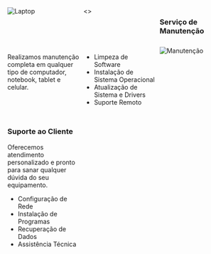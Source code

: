 <!DOCTYPE html>
<html lang="en">
<head>
    <meta charset="UTF-8">
    <meta http-equiv="X-UA-Compatible" content="IE=edge">
    <meta name="viewport" content="width=device-width, initial-scale=1.0">
    <title>Document</title>
</head>
<body>
    <div style="display:grid; grid-template-columns: repeat(3, 1fr); grid-gap: 10px;">
  <div>
    <img src="img/laptop.jpg" alt="Laptop">
  </div>
  <>
    <h3>Serviço de Manutenção</h3>
    <p>Realizamos manutenção completa em qualquer tipo de computador, notebook, tablet e celular.</p>
    <ul>
      <li>Limpeza de Software</li>
      <li>Instalação de Sistema Operacional</li>
      <li>Atualização de Sistema e Drivers</li>
      <li>Suporte Remoto</li>
    </ul>
  <div>
    <img src="img/work.jpeg" alt="Manutenção">
  </div>
  <div>
    <h3>Suporte ao Cliente</h3>
    <p>Oferecemos atendimento personalizado e pronto para sanar qualquer dúvida do seu equipamento.</p>
    <ul>
      <li>Configuração de Rede</li>
      <li>Instalação de Programas</li>
      <li>Recuperação de Dados</li>
      <li>Assistência Técnica</li>
    </ul>
  </div>
</div>
</body>
</html>